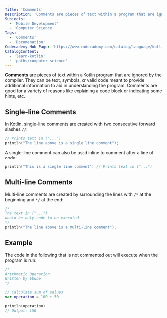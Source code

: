 ```yaml
---
Title: 'Comments'
Description: 'Comments are pieces of text within a program that are ignored by the compiler but provide information meant to aid with understanding the code.'
Subjects:
  - 'Mobile Development'
  - 'Computer Science'
Tags:
  - 'Comments'
  - 'Documenation'
Codecademy Hub Page: 'https://www.codecademy.com/catalog/language/kotlin'
CatalogContent:
  - 'learn-kotlin'
  - 'paths/computer-science'
---
```


**Comments** are pieces of text within a Kotlin program that are ignored by the compiler. They can be text, symbols, or valid code meant to provide additional information to aid in understanding the program. Comments are good for a variety of reasons like explaining a code block or indicating some hints, etc.

## Single-line Comments

In Kotlin, single-line comments are created with two consecutive forward slashes `//`:

```kotlin
// Prints text in ("...")
println("The line above is a single line comment");
```

A single-line comment can also be used inline to comment after a line of code:

```kotlin
println("This is a single line comment") // Prints text in ("...")
```

## Multi-line Comments

Multi-line comments are created by surrounding the lines with `/*` at the beginning and `*/` at the end:

```kotlin
/*
The text in ("...")
would be only code to be executed
*/
println("The line above is a multi-line comment");
```

## Example

The code in the following that is not commented out will execute when the program is run:

```kotlin
/*
Arithmetic Operation
Written by Ebube
*/

// Calculate sum of values
var operation = 100 + 50

println(operation)
// Output: 150
```
